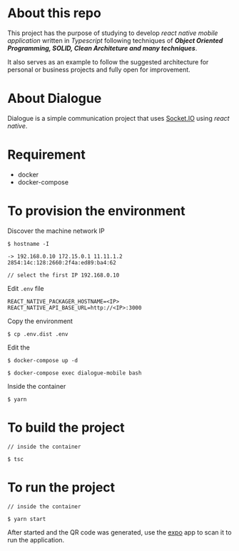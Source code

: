 # About this repo

This project has the purpose of studying to develop _react native mobile application_ written in _Typescript_ following techniques of **_Object Oriented Programming, SOLID, Clean Architeture and many techniques_**.

It also serves as an example to follow the suggested architecture for personal or business projects and fully open for improvement.

# About Dialogue

Dialogue is a simple communication project that uses [Socket.IO](https://socket.io/) using _react native_.

# Requirement

- docker
- docker-compose

# To provision the environment

Discover the machine network IP

```
$ hostname -I

-> 192.168.0.10 172.15.0.1 11.11.1.2 2854:14c:128:2660:2f4a:ed89:ba4:62

// select the first IP 192.168.0.10
```

Edit `.env` file

```
REACT_NATIVE_PACKAGER_HOSTNAME=<IP>
REACT_NATIVE_API_BASE_URL=http://<IP>:3000
```

Copy the environment

```
$ cp .env.dist .env
```

Edit the

```
$ docker-compose up -d

$ docker-compose exec dialogue-mobile bash
```

Inside the container

```
$ yarn
```

# To build the project

```
// inside the container

$ tsc
```

# To run the project

```
// inside the container

$ yarn start
```

After started and the QR code was generated, use the [expo](https://expo.io/) app to scan it to run the application.
